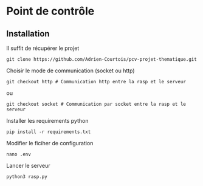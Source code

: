 # Point de contrôle

## Installation

Il suffit de récupérer le projet
```
git clone https://github.com/Adrien-Courtois/pcv-projet-thematique.git
```

Choisir le mode de communication (socket ou http)
```
git checkout http # Communication http entre la rasp et le serveur
```
ou
```
git checkout socket # Communication par socket entre la rasp et le serveur
```

Installer les requirements python
```
pip install -r requirements.txt
```

Modifier le ficiher de configuration
```
nano .env
```

Lancer le serveur
```
python3 rasp.py
```